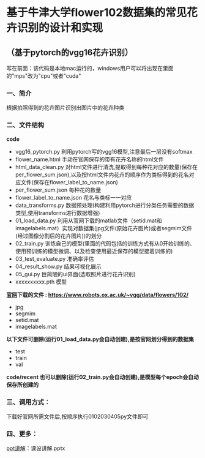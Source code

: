 # 基于牛津大学flower102数据集的常见花卉识别的设计和实现
## （基于pytorch的vgg16花卉识别）
写在前面：该代码是本地mac运行的，windows用户可以将出现在里面的"mps"改为"cpu"或者"cuda"

### 一、简介
根据拍照得到的花卉图片识别出图片中的花卉种类

### 二、文件结构
**code**
+ vgg16_pytorch.py           利用pytorch写的vgg16模型,注意最后一层没有softmax
+ flower_name.html           手动在官网保存的带有花卉名称的html文件
+ html_data_clean.py         对html文件进行清洗,提取得到每种花对应的数量(保存在per_flower_sum.json),以及按html文件内花卉的顺序作为类标得到的花名对应文件(保存在flower_label_to_name.json)
+ per_flower_sum.json        每种花的数量
+ flower_label_to_name.json  花名与类标一一对应
+ data_transforms.py         数据预处理(构建利用pytorch进行分类任务需要的数据类型,使用transforms进行数据增强)
+ 01_load_data.py            利用从官网下载的matlab文件（setid.mat和imagelabels.mat）实现对数据集(jpg文件(原始花卉图片)或者segmim文件(经过图像分割后的花卉图片))的划分
+ 02_train.py                训练自己的模型(里面的代码包括的训练方式有从0开始训练的、使用预训练的模型微调、以及检查使用最近保存的模型接着训练的)
+ 03_test_evaluate.py        准确率评估
+ 04_result_show.py          结果可视化展示
+ 05_gui.py                  巨简陋的ui界面(选取照片进行花卉识别)
+ xxxxxxxxxx.pth             模型

**[官网](https://www.robots.ox.ac.uk/~vgg/data/flowers/102/ )下载的文件 : https://www.robots.ox.ac.uk/~vgg/data/flowers/102/** 
+ jpg 
+ segmim 
+ setid.mat 
+ imagelabels.mat

**以下文件可删除(运行01_load_data.py会自动创建),是按官网划分得到的数据集**
+ test 
+ train 
+ val

**code/recent 也可以删除(运行02_train.py会自动创建),是模型每个epoch会自动保存所创建的**

### 三、调用方式：
下载好官网所需文件后,按顺序执行0102030405py文件即可

### 四、更多：
[ppt讲解](课设讲解.pptx)：课设讲解.pptx
